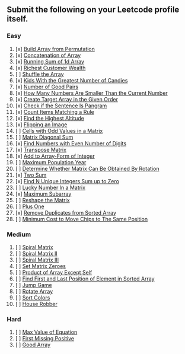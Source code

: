 

## Submit the following on your Leetcode profile itself.

### Easy
1.  [x]  [Build Array from Permutation](https://leetcode.com/problems/build-array-from-permutation/) 
2.  [x] [Concatenation of Array](https://leetcode.com/problems/concatenation-of-array/)
3.  [x] [Running Sum of 1d Array](https://leetcode.com/problems/running-sum-of-1d-array/)
4.  [x] [Richest Customer Wealth](https://leetcode.com/problems/richest-customer-wealth/)
5.  [ ] [Shuffle the Array](https://leetcode.com/problems/shuffle-the-array/)
6.  [x] [Kids With the Greatest Number of Candies](https://leetcode.com/problems/kids-with-the-greatest-number-of-candies/)
7.  [x] [Number of Good Pairs](https://leetcode.com/problems/number-of-good-pairs/)
8.  [x] [How Many Numbers Are Smaller Than the Current Number](https://leetcode.com/problems/how-many-numbers-are-smaller-than-the-current-number/)
9.  [x] [Create Target Array in the Given Order](https://leetcode.com/problems/create-target-array-in-the-given-order/)
10.  [x] [Check if the Sentence Is Pangram](https://leetcode.com/problems/check-if-the-sentence-is-pangram/)
11.  [x] [Count Items Matching a Rule](https://leetcode.com/problems/count-items-matching-a-rule/)
12.  [x] [Find the Highest Altitude](https://leetcode.com/problems/find-the-highest-altitude/)
13.  [x] [Flipping an Image](https://leetcode.com/problems/flipping-an-image/)
14.  [ ] [Cells with Odd Values in a Matrix](https://leetcode.com/problems/cells-with-odd-values-in-a-matrix/)
15.  [ ] [Matrix Diagonal Sum](https://leetcode.com/problems/matrix-diagonal-sum/)
16.  [x] [Find Numbers with Even Number of Digits](https://leetcode.com/problems/find-numbers-with-even-number-of-digits/)
17.  [x] [Transpose Matrix](https://leetcode.com/problems/transpose-matrix/)
18. [x]  [Add to Array-Form of Integer](https://leetcode.com/problems/add-to-array-form-of-integer/)
19.  [ ] [Maximum Population Year](https://leetcode.com/problems/maximum-population-year/)
20.  [ ] [Determine Whether Matrix Can Be Obtained By Rotation](https://leetcode.com/problems/determine-whether-matrix-can-be-obtained-by-rotation/)
21. [x]  [Two Sum](https://leetcode.com/problems/two-sum/)
22. [x]  [Find N Unique Integers Sum up to Zero](https://leetcode.com/problems/find-n-unique-integers-sum-up-to-zero/)
23.  [ ] [Lucky Number In a Matrix](https://leetcode.com/problems/lucky-numbers-in-a-matrix/)
24.  [x] [Maximum Subarray](https://leetcode.com/problems/maximum-subarray/)
25.  [ ] [Reshape the Matrix](https://leetcode.com/problems/reshape-the-matrix/)
26.  [ ] [Plus One](https://leetcode.com/problems/plus-one/)
27.  [x] [Remove Duplicates from Sorted Array](https://leetcode.com/problems/remove-duplicates-from-sorted-array/)
28.  [ ] [Minimum Cost to Move Chips to The Same Position](https://leetcode.com/problems/minimum-cost-to-move-chips-to-the-same-position/)

### Medium
1.  [ ] [Spiral Matrix](https://leetcode.com/problems/spiral-matrix/)
2.  [ ]  [Spiral Matrix II](https://leetcode.com/problems/spiral-matrix-ii/)
3.  [ ] [Spiral Matrix III](https://leetcode.com/problems/spiral-matrix-iii/)
4.  [ ] [Set Matrix Zeroes](https://leetcode.com/problems/set-matrix-zeroes/)
5.  [ ] [Product of Array Except Self](https://leetcode.com/problems/product-of-array-except-self/)
6.  [ ] [Find First and Last Position of Element in Sorted Array](https://leetcode.com/problems/find-first-and-last-position-of-element-in-sorted-array/)
7.  [ ] [Jump Game](https://leetcode.com/problems/jump-game/)
8. [ ]  [Rotate Array](https://leetcode.com/problems/rotate-array/)
9.  [ ] [Sort Colors](https://leetcode.com/problems/sort-colors/)
10.  [ ] [House Robber](https://leetcode.com/problems/house-robber/)

### Hard
1.  [ ] [Max Value of Equation](https://leetcode.com/problems/max-value-of-equation/)
2.  [ ] [First Missing Positive](https://leetcode.com/problems/first-missing-positive/)
3.  [ ] [Good Array](https://leetcode.com/problems/check-if-it-is-a-good-array/)

